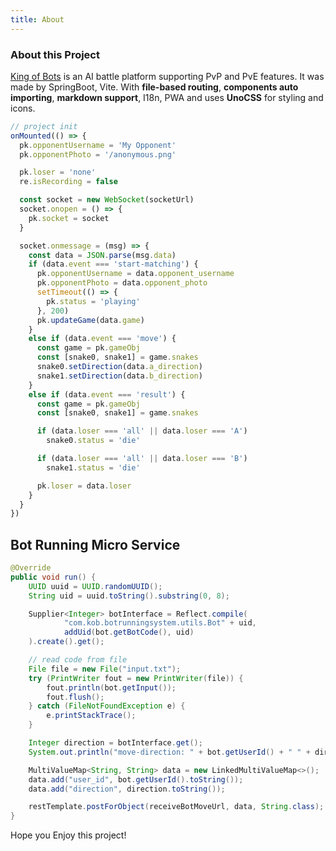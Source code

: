 ```yaml
---
title: About
---
```


<div class="text-center">
  <!-- You can use Vue components inside markdown -->
  <div i-carbon-dicom-overlay class="text-4xl -mb-6 m-auto" />
  <h3>About this Project</h3>
</div>

[King of Bots](https://github.com/glintonliao/king-of-bots) is an AI battle platform supporting PvP and PvE features. It was made by SpringBoot, Vite. With **file-based routing**, **components auto importing**, **markdown support**, I18n, PWA and uses **UnoCSS** for styling and icons.

```ts
// project init
onMounted(() => {
  pk.opponentUsername = 'My Opponent'
  pk.opponentPhoto = '/anonymous.png'

  pk.loser = 'none'
  re.isRecording = false

  const socket = new WebSocket(socketUrl)
  socket.onopen = () => {
    pk.socket = socket
  }

  socket.onmessage = (msg) => {
    const data = JSON.parse(msg.data)
    if (data.event === 'start-matching') {
      pk.opponentUsername = data.opponent_username
      pk.opponentPhoto = data.opponent_photo
      setTimeout(() => {
        pk.status = 'playing'
      }, 200)
      pk.updateGame(data.game)
    }
    else if (data.event === 'move') {
      const game = pk.gameObj
      const [snake0, snake1] = game.snakes
      snake0.setDirection(data.a_direction)
      snake1.setDirection(data.b_direction)
    }
    else if (data.event === 'result') {
      const game = pk.gameObj
      const [snake0, snake1] = game.snakes

      if (data.loser === 'all' || data.loser === 'A')
        snake0.status = 'die'

      if (data.loser === 'all' || data.loser === 'B')
        snake1.status = 'die'

      pk.loser = data.loser
    }
  }
})
```

## Bot Running Micro Service

```java
@Override
public void run() {
    UUID uuid = UUID.randomUUID();
    String uid = uuid.toString().substring(0, 8);

    Supplier<Integer> botInterface = Reflect.compile(
            "com.kob.botrunningsystem.utils.Bot" + uid,
            addUid(bot.getBotCode(), uid)
    ).create().get();

    // read code from file
    File file = new File("input.txt");
    try (PrintWriter fout = new PrintWriter(file)) {
        fout.println(bot.getInput());
        fout.flush();
    } catch (FileNotFoundException e) {
        e.printStackTrace();
    }

    Integer direction = botInterface.get();
    System.out.println("move-direction: " + bot.getUserId() + " " + direction);

    MultiValueMap<String, String> data = new LinkedMultiValueMap<>();
    data.add("user_id", bot.getUserId().toString());
    data.add("direction", direction.toString());

    restTemplate.postForObject(receiveBotMoveUrl, data, String.class);
}
```

Hope you Enjoy this project!
